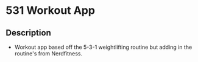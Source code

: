 # 531 Workout App

## Description
* Workout app based off the 5-3-1 weightlifting routine but adding in the routine's from Nerdfitness.
